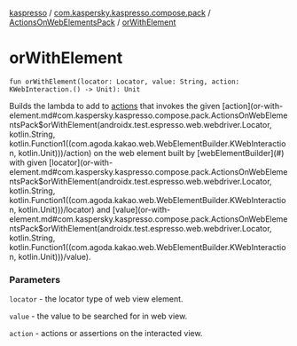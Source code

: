 [kaspresso](../../index.md) / [com.kaspersky.kaspresso.compose.pack](../index.md) / [ActionsOnWebElementsPack](index.md) / [orWithElement](./or-with-element.md)

# orWithElement

`fun orWithElement(locator: Locator, value: String, action: KWebInteraction.() -> Unit): Unit`

Builds the lambda to add to [actions](#) that invokes the given [action](or-with-element.md#com.kaspersky.kaspresso.compose.pack.ActionsOnWebElementsPack$orWithElement(androidx.test.espresso.web.webdriver.Locator, kotlin.String, kotlin.Function1((com.agoda.kakao.web.WebElementBuilder.KWebInteraction, kotlin.Unit)))/action) on the web element built by
[webElementBuilder](#) with given [locator](or-with-element.md#com.kaspersky.kaspresso.compose.pack.ActionsOnWebElementsPack$orWithElement(androidx.test.espresso.web.webdriver.Locator, kotlin.String, kotlin.Function1((com.agoda.kakao.web.WebElementBuilder.KWebInteraction, kotlin.Unit)))/locator) and [value](or-with-element.md#com.kaspersky.kaspresso.compose.pack.ActionsOnWebElementsPack$orWithElement(androidx.test.espresso.web.webdriver.Locator, kotlin.String, kotlin.Function1((com.agoda.kakao.web.WebElementBuilder.KWebInteraction, kotlin.Unit)))/value).

### Parameters

`locator` - the locator type of web view element.

`value` - the value to be searched for in web view.

`action` - actions or assertions on the interacted view.
